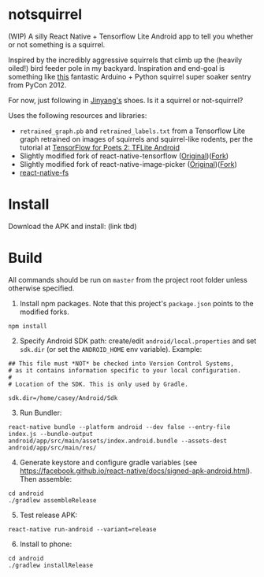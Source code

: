# notsquirrel
(WIP) A silly React Native + Tensorflow Lite Android app to tell you whether or not something is a squirrel.

Inspired by the incredibly aggressive squirrels that climb up the (heavily oiled!) bird feeder pole in my backyard. Inspiration and end-goal is something like [this](https://www.slideshare.net/kgrandis/pycon-2012-militarizing-your-backyard-computer-vision-and-the-squirrel-hordes) fantastic Arduino + Python squirrel super soaker sentry from PyCon 2012.

For now, just following in [Jinyang's](https://www.youtube.com/watch?v=vIci3C4JkL0) shoes. Is it a squirrel or not-squirrel?

Uses the following resources and libraries:

* `retrained_graph.pb` and `retrained_labels.txt` from a Tensorflow Lite graph retrained on images of squirrels and squirrel-like rodents, per the tutorial at [TensorFlow for Poets 2: TFLite Android](https://codelabs.developers.google.com/codelabs/tensorflow-for-poets-2-tflite/#0)
* Slightly modified fork of react-native-tensorflow ([Original](https://github.com/reneweb/react-native-tensorflow))([Fork](https://github.com/sometimescasey/react-native-tensorflow/tree/revision))
* Slightly modified fork of react-native-image-picker ([Original](https://github.com/react-community/react-native-image-picker/))([Fork](https://github.com/sometimescasey/react-native-image-picker))
* [react-native-fs](https://github.com/itinance/react-native-fs)

# Install
Download the APK and install: (link tbd)

# Build
All commands should be run on `master` from the project root folder unless otherwise specified.

1) Install npm packages. Note that this project's `package.json` points to the modified forks.
```
npm install
```

2) Specify Android SDK path: create/edit `android/local.properties` and set `sdk.dir` (or set the `ANDROID_HOME` env variable). Example:
```
## This file must *NOT* be checked into Version Control Systems,
# as it contains information specific to your local configuration.
#
# Location of the SDK. This is only used by Gradle.

sdk.dir=/home/casey/Android/Sdk
```

3) Run Bundler:
```
react-native bundle --platform android --dev false --entry-file index.js --bundle-output android/app/src/main/assets/index.android.bundle --assets-dest android/app/src/main/res/
```

4) Generate keystore and configure gradle variables (see https://facebook.github.io/react-native/docs/signed-apk-android.html). Then assemble:
```
cd android
./gradlew assembleRelease
```

5) Test release APK:
```
react-native run-android --variant=release
```

6) Install to phone:
```
cd android
./gradlew installRelease
```
